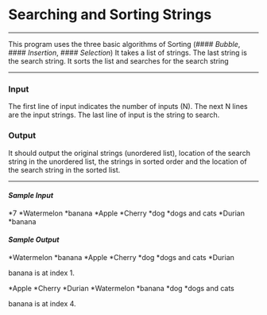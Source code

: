 # Searching and Sorting Strings 
___

This program uses the three basic algorithms of Sorting (#### *Bubble*, #### *Insertion*, #### *Selection*) 
It takes a list of strings. The last string is the search string. It sorts the list and searches for the search string

---

### Input

The first line of input indicates the number of inputs (N).
The next N lines are the input strings.
The last line of input is the string to search.


### Output

It should output the original strings (unordered list), location of the search string in the unordered list, the strings in sorted order and the location of the search string in the sorted list.

---

#### *Sample Input*

*7
*Watermelon
*banana
*Apple
*Cherry
*dog
*dogs and cats
*Durian
*banana


#### *Sample Output*

*Watermelon
*banana
*Apple
*Cherry
*dog
*dogs and cats
*Durian

banana is at index 1.

*Apple
*Cherry
*Durian
*Watermelon
*banana
*dog
*dogs and cats

banana is at index 4.

